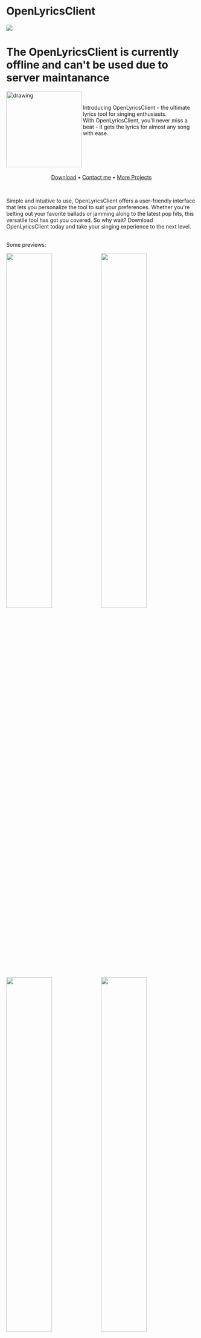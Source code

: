 # OpenLyricsClient
<img src="https://badgen.net/badge/released/stable/green?icon=github" />

# The OpenLyricsClient is currently offline and can't be used due to server maintanance

<img align="left" src="https://media.openlyricsclient.com/img/logo.png" alt="drawing" width="200"/> 
<br>
<br>
Introducing OpenLyricsClient - the ultimate lyrics tool for singing enthusiasts. <br>
With OpenLyricsClient, you'll never miss a beat - it gets the lyrics for almost any song with ease.

<br>
<br>
<br>
<br>
<br>
<br>
<p align="center">
  <a href="https://github.com/AlexanderDotH/OpenLyricsClient/releases/latest">Download</a>
  <a>&#8226;</a>
  <a href="https://discordapp.com/users/241640038780239873">Contact me</a>
  <a>&#8226;</a>
  <a href="https://github.com/AlexanderDotH">More Projects</a>
</p>

<br>

Simple and intuitive to use, OpenLyricsClient offers a user-friendly interface that lets you personalize the tool to suit your preferences. Whether you're belting out your favorite ballads or jamming along to the latest pop hits, this versatile tool has got you covered. So why wait? Download OpenLyricsClient today and take your singing experience to the next level.
<br>
<br>
 
Some previews:
<p float="center">
  <img src="https://media.openlyricsclient.com/img/colorfull1-preview.png" width="49%" /> 
  <img src="https://media.openlyricsclient.com/img/dark2-preview.png" width="49%" />
  <img src="https://media.openlyricsclient.com/img/colorfull2-preview.png" width="49%" />
  <img src="https://media.openlyricsclient.com/img/dark2-preview2.png" width="49%" />
</p>

---

You want to blur some things up? Just enable it! Its 2 clicks away!
<p float="center">
  <img src="https://media.openlyricsclient.com/img/settings_blur.png" width="49%" />
  <img src="https://media.openlyricsclient.com/img/blur_preview.png" width="49%" />
</p>

---

Don't you ever want to sing along to songs in other languages? Simply use the romanization feature!

Currently Supported languages:
* Japanese
* Korean
* Russian

<p float="center">
  <img src="https://media.openlyricsclient.com/img/romanization_preview.png" width="70%" />
</p>

---

Did you know that the OpenLyricsClient is the first lyrics client with AI synchronization? I didn't know that either ;). However, the AI sync is only available for OpenLyricsClient Plus and Master members. But feel free to contact me on Discord! I'll give it out if you ask nicely. :D
<p float="center">
  <img src="https://media.openlyricsclient.com/img/ai_sync_preview1.png" width="49%" />
  <img src="https://media.openlyricsclient.com/img/ai_sync_preview2.png" width="49%" />
</p>

---

Lets get started by linking you spotify account:

<p float="center">
  <img src="https://media.openlyricsclient.com/img/spotify_preview.png" width="70%" />
</p>

<br>
Feel free to share your feedback with me on Discord! You can find me under the tag Alex.#8988.
If you want to use it right now, simply clone the tool and build it using the scripts inside the scrips directory
<br>
<br>


